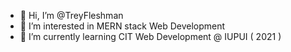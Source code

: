 - 👋 Hi, I’m @TreyFleshman
- 👀 I’m interested in MERN stack Web Development 
- 🌱 I’m currently learning CIT Web Development @ IUPUI ( 2021 )
